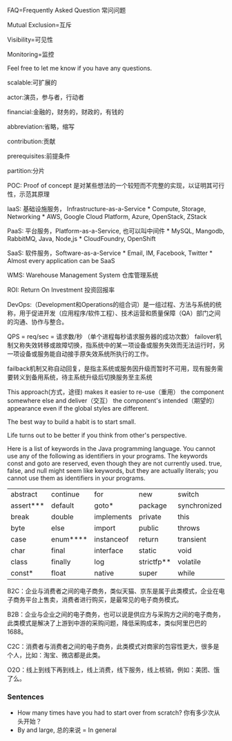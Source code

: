 FAQ=Frequently Asked Question 常问问题

Mutual Exclusion=互斥

Visibility=可见性

Monitoring=监控

Feel free to let me know if you have any questions.

scalable:可扩展的

actor:演员，参与者，行动者

financial:金融的，财务的，财政的，有钱的

abbreviation:省略，缩写

contribution:贡献

prerequisites:前提条件

partition:分片

POC: Proof of concept 是对某些想法的一个较短而不完整的实现，以证明其可行性，示范其原理

IaaS: 基础设施服务， Infrastructure-as-a-Service
    * Compute, Storage, Networking
    * AWS, Google Cloud Platform, Azure, OpenStack, ZStack

PaaS: 平台服务，Platform-as-a-Service, 也可以叫中间件
    * MySQL, Mangodb, RabbitMQ, Java, Node,js
    * CloudFoundry, OpenShift

SaaS: 软件服务，Software-as-a-Service
    * Email, IM, Facebook, Twitter
    * Almost every application can be SaaS

WMS: Warehouse Management System 仓库管理系统

ROI: Return On Investment 投资回报率

DevOps:（Development和Operations的组合词）是一组过程、方法与系统的统称，用于促进开发（应用程序/软件工程）、技术运营和质量保障（QA）部门之间的沟通、协作与整合。

QPS = req/sec = 请求数/秒 （单个进程每秒请求服务器的成功次数）
failover机制又称失效转移或故障切换，指系统中的某一项设备或服务失效而无法运行时，另一项设备或服务能自动接手原失效系统所执行的工作。

failback机制又称自动回复，是指主系统或服务因升级而暂时不可用，现有服务需要转义到备用系统，待主系统升级后切换服务至主系统

This approach(方式，途径) makes it easier to re-use（重用） the component somewhere else and deliver（交互） the component's intended（期望的） appearance even if the global styles are different.

The best way to build a habit is to start small.

Life turns out to be better if you think from other's perspective.

Here is a list of keywords in the Java programming language. You cannot use any of the following as identifiers in your programs. The keywords const and goto are reserved, even though they are not currently used. true, false, and null might seem like keywords, but they are actually literals; you cannot use them as identifiers in your programs.


|  |  |  |  |  |
|--|--|--|--|--|
| abstract | continue | for | new | switch |
| assert*** | default | goto* | package | synchronized |
| break | double | implements | private | this |
| byte | else | import | public | throws |
| case | enum**** | instanceof | return | transient |
| char | final | interface | static | void |
| class | finally | log | strictfp** | volatile |
| const* | float | native | super | while |

B2C：企业与消费者之间的电子商务，类似天猫、京东是属于此类模式，企业在电子商务平台上售卖，消费者进行购买，是最常见的电子商务模式。

B2B：企业与企业之间的电子商务，也可以说是供应方与采购方之间的电子商务，此类模式是解决了上游到中游的采购问题，降低采购成本，类似阿里巴巴的1688。

C2C：消费者与消费者之间的电子商务，此类模式对商家的包容性更大，很多是个人，比如：淘宝、微店都是此类。

O2O：线上到线下再到线上，线上消费，线下服务，线上核销，例如：美团、饿了么。

### Sentences
* How many times have you had to start over from scratch? 你有多少次从头开始？
* By and large, 总的来说 = In general
